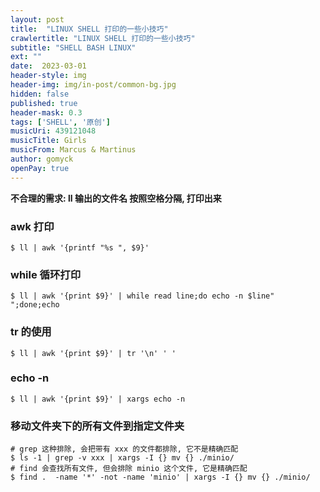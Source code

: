 ```yaml
---
layout: post
title:  "LINUX SHELL 打印的一些小技巧"
crawlertitle: "LINUX SHELL 打印的一些小技巧"
subtitle: "SHELL BASH LINUX"
ext: ""
date:  2023-03-01
header-style: img
header-img: img/in-post/common-bg.jpg
hidden: false
published: true
header-mask: 0.3
tags: ['SHELL', '原创']
musicUri: 439121048
musicTitle: Girls
musicFrom: Marcus & Martinus
author: gomyck
openPay: true
---
```


**不合理的需求:  ll 输出的文件名 按照空格分隔, 打印出来**

### awk 打印

```shell
$ ll | awk '{printf "%s ", $9}'
```

### while 循环打印
```shell
$ ll | awk '{print $9}' | while read line;do echo -n $line" ";done;echo
```

### tr 的使用
```shell
$ ll | awk '{print $9}' | tr '\n' ' '
```

### echo -n
```shell
$ ll | awk '{print $9}' | xargs echo -n
```

### 移动文件夹下的所有文件到指定文件夹
```shell
# grep 这种排除, 会把带有 xxx 的文件都排除, 它不是精确匹配
$ ls -1 | grep -v xxx | xargs -I {} mv {} ./minio/
# find 会查找所有文件, 但会排除 minio 这个文件, 它是精确匹配
$ find .  -name '*' -not -name 'minio' | xargs -I {} mv {} ./minio/
```
